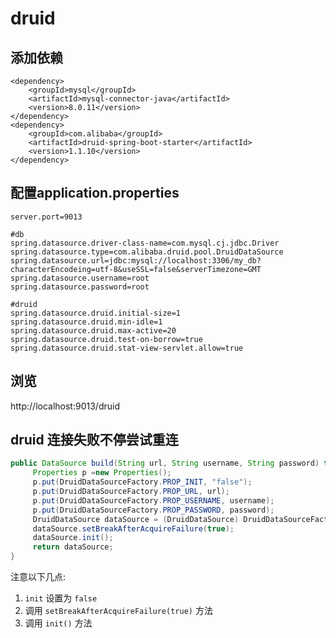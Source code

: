 # druid

## 添加依赖
```
<dependency>
	<groupId>mysql</groupId>
	<artifactId>mysql-connector-java</artifactId>
	<version>8.0.11</version>
</dependency>
<dependency>
	<groupId>com.alibaba</groupId>
	<artifactId>druid-spring-boot-starter</artifactId>
	<version>1.1.10</version>
</dependency>
```

## 配置application.properties
```
server.port=9013

#db
spring.datasource.driver-class-name=com.mysql.cj.jdbc.Driver
spring.datasource.type=com.alibaba.druid.pool.DruidDataSource
spring.datasource.url=jdbc:mysql://localhost:3306/my_db?characterEncodeing=utf-8&useSSL=false&serverTimezone=GMT
spring.datasource.username=root
spring.datasource.password=root

#druid
spring.datasource.druid.initial-size=1
spring.datasource.druid.min-idle=1
spring.datasource.druid.max-active=20
spring.datasource.druid.test-on-borrow=true
spring.datasource.druid.stat-view-servlet.allow=true
```

## 浏览
http://localhost:9013/druid

## druid 连接失败不停尝试重连

```java
public DataSource build(String url, String username, String password) throws Exception {
     Properties p =new Properties();
     p.put(DruidDataSourceFactory.PROP_INIT, "false");
     p.put(DruidDataSourceFactory.PROP_URL, url);
     p.put(DruidDataSourceFactory.PROP_USERNAME, username);
     p.put(DruidDataSourceFactory.PROP_PASSWORD, password);
     DruidDataSource dataSource = (DruidDataSource) DruidDataSourceFactory.createDataSource(p);
     dataSource.setBreakAfterAcquireFailure(true);
     dataSource.init();
     return dataSource;
}
```

注意以下几点:

1. ```init``` 设置为 ```false```
2. 调用 ```setBreakAfterAcquireFailure(true)``` 方法
3. 调用 ```init()``` 方法
